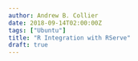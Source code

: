 ```yaml
---
author: Andrew B. Collier
date: 2018-09-14T02:00:00Z
tags: ["Ubuntu"]
title: "R Integration with RServe"
draft: true
---
```


<!-- Classic application: Running R from Qliksense. -->